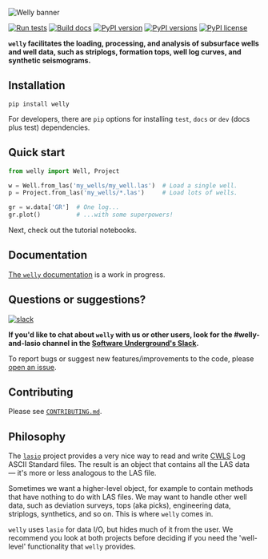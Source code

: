 ![Welly banner](https://www.dropbox.com/s/a8jg7zomi4wgolb/welly_banner.png?raw=1)

[![Run tests](https://github.com/agilescientific/welly/actions/workflows/run-tests.yml/badge.svg)](https://github.com/agilescientific/welly/actions/workflows/run-tests.yml)
[![Build docs](https://github.com/agilescientific/welly/actions/workflows/build-docs.yml/badge.svg)](https://github.com/agilescientific/welly/actions/workflows/build-docs.yml)
[![PyPI version](https://img.shields.io/pypi/v/welly.svg)](https://pypi.python.org/pypi/welly/)
[![PyPI versions](https://img.shields.io/pypi/pyversions/welly.svg)](https://pypi.org/project/welly//)
[![PyPI license](https://img.shields.io/pypi/l/welly.svg)](https://pypi.org/project/welly/)

**`welly` facilitates the loading, processing, and analysis of subsurface wells and well data, such as striplogs, formation tops, well log curves, and synthetic seismograms.**


## Installation

    pip install welly

For developers, there are `pip` options for installing `test`, `docs` or `dev` (docs plus test) dependencies.


## Quick start

```python
from welly import Well, Project

w = Well.from_las('my_wells/my_well.las')  # Load a single well.
p = Project.from_las('my_wells/*.las')     # Load lots of wells.

gr = w.data['GR']  # One log...
gr.plot()          # ...with some superpowers!
```

Next, check out the tutorial notebooks.


## Documentation

[The `welly` documentation](https://code.agilescientific.com/welly) is a work in progress.


## Questions or suggestions?

[![slack](https://img.shields.io/badge/chat-on_slack-808493.svg?longCache=true&style=flat&logo=slack)](https://swung.slack.com/)

**If you'd like to chat about `welly` with us or other users, look for the **#welly-and-lasio** channel in the [Software Underground's Slack](https://softwareunderground.org/slack).**

To report bugs or suggest new features/improvements to the code, please [open an issue](https://github.com/agilescientific/welly/issues).


## Contributing

Please see [`CONTRIBUTING.md`](CONTRIBUTING.md).


## Philosophy

The [`lasio`](https://github.com/kinverarity1/lasio) project provides a very nice way to read and write [CWLS](http://www.cwls.org/) Log ASCII Standard files. The result is an object that contains all the LAS data — it's more or less analogous to the LAS file.

Sometimes we want a higher-level object, for example to contain methods that have nothing to do with LAS files. We may want to handle other well data, such as deviation surveys, tops (aka picks), engineering data, striplogs, synthetics, and so on. This is where `welly` comes in.

`welly` uses `lasio` for data I/O, but hides much of it from the user. We recommend you look at both projects before deciding if you need the 'well-level' functionality that `welly` provides.
